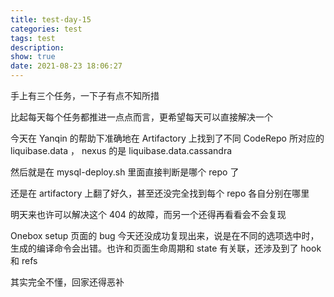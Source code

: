 ```yaml
---
title: test-day-15
categories: test
tags: test
description: 
show: true
date: 2021-08-23 18:06:27
---
```


手上有三个任务，一下子有点不知所措

比起每天每个任务都推进一点点而言，更希望每天可以直接解决一个

今天在 Yanqin 的帮助下准确地在 Artifactory 上找到了不同 CodeRepo 所对应的 liquibase.data ， nexus 的是 liquibase.data.cassandra

然后就是在 mysql-deploy.sh 里面直接判断是哪个 repo 了

还是在 artifactory 上翻了好久，甚至还没完全找到每个 repo 各自分别在哪里

明天来也许可以解决这个 404 的故障，而另一个还得再看看会不会复现

Onebox setup 页面的 bug 今天还没成功复现出来，说是在不同的选项选中时，生成的编译命令会出错。也许和页面生命周期和 state 有关联，还涉及到了 hook 和 refs

其实完全不懂，回家还得恶补